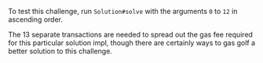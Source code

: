 To test this challenge, run `Solution#solve` with the arguments `0` to `12` in ascending order.

The 13 separate transactions are needed to spread out the gas fee required for this particular
solution impl, though there are certainly ways to gas golf a better solution to this challenge.
